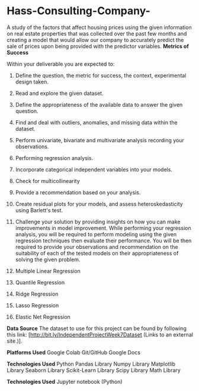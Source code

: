 # Hass-Consulting-Company-
A study of the factors that affect housing prices using the given information on real estate properties that was collected over the past few months and creating a model that would allow our company to accurately predict the sale of prices upon being provided with the predictor variables.
**Metrics of Success**

Within your deliverable you are expected to:

1. Define the question, the metric for success, the context, experimental design taken.
2. Read and explore the given dataset.
3. Define the appropriateness of the available data to answer the given question.
4. Find and deal with outliers, anomalies, and missing data within the dataset.
5. Perform univariate, bivariate and multivariate analysis recording your observations.
6. Performing regression analysis.
7. Incorporate categorical independent variables into your models.
8. Check for multicollinearity
9. Provide a recommendation based on your analysis.
10. Create residual plots for your models, and assess heteroskedasticity using Barlett's test.
11. Challenge your solution by providing insights on how you can make improvements in model improvement. While performing your regression analysis, you will be required to perform modeling using the given regression techniques then evaluate their performance. You will be then required to provide your observations and recommendation on the suitability of each of the tested models on their appropriateness of solving the given problem.


1. Multiple Linear Regression
2. Quantile Regression
3. Ridge Regression
4. Lasso Regression
5. Elastic Net Regression


**Data Source**
The dataset to use for this project can be found by following this link: [http://bit.ly/IndependentProjectWeek7Dataset (Links to an external site.)].

**Platforms Used**
Google Colab
Git/GitHub
Google Docs

**Technologies Used**
Python
Pandas Library
Numpy Library
Matplotlib Library
Seaborn Library
Scikit-Learn Library
Scipy Library
Math Library

**Technologies Used**
Jupyter notebook (Python)
